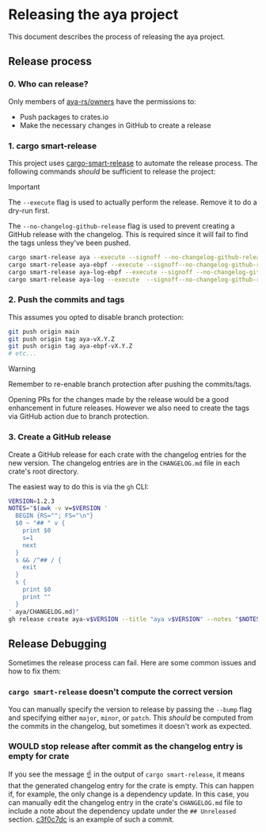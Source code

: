# Releasing the aya project

This document describes the process of releasing the aya project.

## Release process

### 0. Who can release?

Only members of [aya-rs/owners][owners-team] have the permissions to:

- Push packages to crates.io
- Make the necessary changes in GitHub to create a release

### 1. cargo smart-release

This project uses [cargo-smart-release] to automate the release process. The
following commands *should* be sufficient to release the project:

> [!IMPORTANT]
> The `--execute` flag is used to actually perform the release.
> Remove it to do a dry-run first.
>
> The `--no-changelog-github-release` flag is used to prevent creating a GitHub
> release with the changelog. This is required since it will fail to find the
> tags unless they've been pushed.

```sh
cargo smart-release aya --execute --signoff --no-changelog-github-release
cargo smart-release aya-ebpf --execute --signoff--no-changelog-github-release
cargo smart-release aya-log-ebpf --execute --signoff --no-changelog-github-release
cargo smart-release aya-log --execute  --signoff--no-changelog-github-release
```

### 2. Push the commits and tags

This assumes you opted to disable branch protection:

```sh
git push origin main
git push origin tag aya-vX.Y.Z
git push origin tag aya-ebpf-vX.Y.Z
# etc...
```

> [!WARNING]
> Remember to re-enable branch protection after pushing the commits/tags.

Opening PRs for the changes made by the release would be a good enhancement in
future releases. However we also need to create the tags via GitHub action due
to branch protection.

### 3. Create a GitHub release

Create a GitHub release for each crate with the changelog entries for the new
version. The changelog entries are in the `CHANGELOG.md` file in each crate's
root directory.

The easiest way to do this is via the `gh` CLI:

```sh
VERSION=1.2.3
NOTES="$(awk -v v=$VERSION '
  BEGIN {RS=""; FS="\n"}
  $0 ~ "## " v {
    print $0
    s=1
    next
  }
  s && /^## / {
    exit
  }
  s {
    print $0
    print ""
  }
' aya/CHANGELOG.md)"
gh release create aya-v$VERSION --title "aya v$VERSION" --notes "$NOTES"
```

## Release Debugging

Sometimes the release process can fail.
Here are some common issues and how to fix them:

### `cargo smart-release` doesn't compute the correct version

You can manually specify the version to release by passing the `--bump` flag
and specifying either `major`, `minor`, or `patch`. This *should* be computed
from the commits in the changelog, but sometimes it doesn't work as expected.

### WOULD stop release after commit as the changelog entry is empty for crate

If you see the message ☝ in the output of `cargo smart-release`, it means that
the generated changelog entry for the crate is empty. This can happen if, for
example, the only change is a dependency update. In this case, you can manually
edit the changelog entry in the crate's `CHANGELOG.md` file to include a note
about the dependency update under the `## Unreleased` section.
[c3f0c7dc] is an example of such a commit.

[cargo-smart-release]: https://github.com/Byron/cargo-smart-release
[owners-team]: https://github.com/orgs/aya-rs/teams/owners
[c3f0c7dc]: https://github.com/aya-rs/aya/commit/c3f0c7dc3fb285da091454426eeda0723389f0f1
